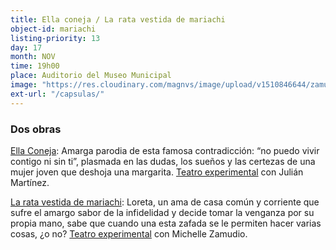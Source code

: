 ```yaml
---
title: Ella coneja / La rata vestida de mariachi
object-id: mariachi
listing-priority: 13
day: 17
month: NOV
time: 19h00
place: Auditorio del Museo Municipal
image: "https://res.cloudinary.com/magnvs/image/upload/v1510846644/zamudio_tfdvx3.jpg"
ext-url: "/capsulas/"
---
```


### Dos obras
<u>Ella Coneja</u>: Amarga  parodia de esta famosa contradicción: “no puedo vivir contigo ni sin ti”,  plasmada en las dudas, los sueños  y  las  certezas de una mujer joven que deshoja una margarita. <u>Teatro experimental</u> con Julián Martínez.

<u>La rata vestida de mariachi</u>: Loreta, un ama de casa común y corriente que sufre el amargo sabor de la infidelidad y decide tomar la venganza por su propia
mano, sabe que cuando una esta zafada se le permiten hacer varias cosas, ¿o no? <u>Teatro experimental</u> con Michelle Zamudio.
